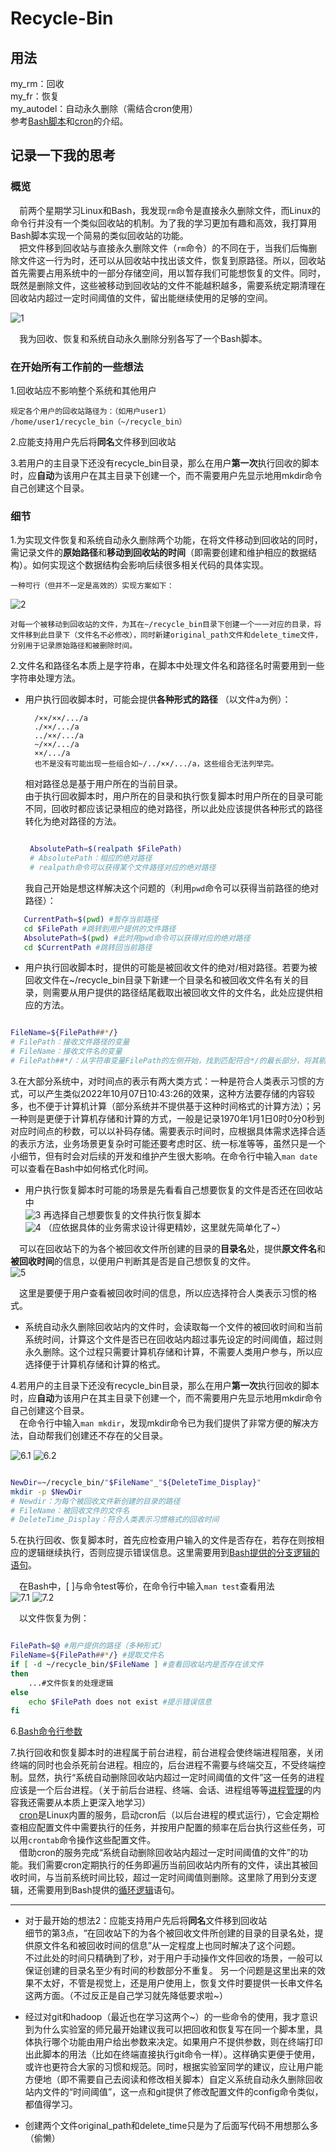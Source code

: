 # Recycle-Bin

## 用法
my_rm：回收  
my_fr：恢复  
my_autodel：自动永久删除（需结合cron使用）  
参考[Bash脚本](https://ryanstutorials.net/bash-scripting-tutorial/bash-script.php)和[cron](https://www.runoob.com/w3cnote/linux-crontab-tasks.html)的介绍。

## 记录一下我的思考
### 概览
&emsp;前两个星期学习Linux和Bash，我发现`rm`命令是直接永久删除文件，而Linux的命令行并没有一个类似回收站的机制。为了我的学习更加有趣和高效，我打算用Bash脚本实现一个简易的类似回收站的功能。  
&emsp;把文件移到回收站与直接永久删除文件（`rm`命令）的不同在于，当我们后悔删除文件这一行为时，还可以从回收站中找出该文件，恢复到原路径。所以，回收站首先需要占用系统中的一部分存储空间，用以暂存我们可能想恢复的文件。同时，既然是删除文件，这些被移动到回收站的文件不能越积越多，需要系统定期清理在回收站内超过一定时间阈值的文件，留出能继续使用的足够的空间。

![1](images/1.jpg)

&emsp;我为回收、恢复和系统自动永久删除分别各写了一个Bash脚本。

### 在开始所有工作前的一些想法

1.回收站应不影响整个系统和其他用户  

    规定各个用户的回收站路径为：（如用户user1）
    /home/user1/recycle_bin（~/recycle_bin）  

2.应能支持用户先后将**同名**文件移到回收站

3.若用户的主目录下还没有recycle_bin目录，那么在用户**第一次**执行回收的脚本时，应**自动**为该用户在其主目录下创建一个，而不需要用户先显示地用mkdir命令自己创建这个目录。

### 细节

1.为实现文件恢复和系统自动永久删除两个功能，在将文件移动到回收站的同时，需记录文件的**原始路径**和**移动到回收站的时间**（即需要创建和维护相应的数据结构）。如何实现这个数据结构会影响后续很多相关代码的具体实现。
    
    一种可行（但并不一定是高效的）实现方案如下：
![2](images/2.jpg)
    
    对每一个被移动到回收站的文件，为其在~/recycle_bin目录下创建一个一一对应的目录，将文件移到此目录下（文件名不必修改），同时新建original_path文件和delete_time文件，分别用于记录原始路径和被删除时间。

2.文件名和路径名本质上是字符串，在脚本中处理文件名和路径名时需要用到一些字符串处理方法。

* 用户执行回收脚本时，可能会提供**各种形式的路径** （以文件a为例）：
      
        /××/××/.../a  
        ./××/.../a  
        ../××/.../a  
        ~/××/.../a  
        ××/.../a  
        也不是没有可能出现一些组合如~/../××/.../a，这些组合无法列举完。

  相对路径总是基于用户所在的当前目录。  
  由于执行回收脚本时，用户所在的目录和执行恢复脚本时用户所在的目录可能不同，回收时都应该记录相应的绝对路径，所以此处应该提供各种形式的路径转化为绝对路径的方法。

  ```bash

   AbsolutePath=$(realpath $FilePath) 
   # AbsolutePath：相应的绝对路径
   # realpath命令可以获得某个文件路径对应的绝对路径

  ```

  我自己开始是想这样解决这个问题的（利用`pwd`命令可以获得当前路径的绝对路径）：

 ```bash
    CurrentPath=$(pwd) #暂存当前路径
    cd $FilePath #跳转到用户提供的文件路径
    AbsolutePath=$(pwd) #此时用pwd命令可以获得对应的绝对路径
    cd $CurrentPath #跳转回当前路径
  ```

* 用户执行回收脚本时，提供的可能是被回收文件的绝对/相对路径。若要为被回收文件在~/recycle_bin目录下新建一个目录名和被回收文件名有关的目录，则需要从用户提供的路径结尾截取出被回收文件的文件名，此处应提供相应的方法。

```bash

FileName=${FilePath##*/} 
# FilePath：接收文件路径的变量
# FileName：接收文件名的变量
# FilePath##*/：从字符串变量FilePath的左侧开始，找到匹配符合*/的最长部分，将其剔除，返回剩下的内容

```

3.在大部分系统中，对时间点的表示有两大类方式：一种是符合人类表示习惯的方式，可以产生类似2022年10月07日10:43:26的效果，这种方法要存储的内容较多，也不便于计算机计算（部分系统并不提供基于这种时间格式的计算方法）；另一种则是更便于计算机存储和计算的方式，一般是记录1970年1月1日0时0分0秒到对应时间点的秒数，可以以补码存储。需要表示时间时，应根据具体需求选择合适的表示方法，业务场景更复杂时可能还要考虑时区、统一标准等等，虽然只是一个小细节，但有时会对后续的开发和维护产生很大影响。在命令行中输入`man date`可以查看在Bash中如何格式化时间。

* 用户执行恢复脚本时可能的场景是先看看自己想要恢复的文件是否还在回收站中  
![3](images/3.jpg)
再选择自己想要恢复的文件执行恢复脚本  
![4](images/4.jpg)
（应依据具体的业务需求设计得更精妙，这里就先简单化了~）

&emsp;可以在回收站下的为各个被回收文件所创建的目录的**目录名**处，提供**原文件名**和**被回收时间**的信息，以便用户判断其是否是自己想恢复的文件。  
![5](images/5.jpg)

&emsp;这里是要便于用户查看被回收时间的信息，所以应选择符合人类表示习惯的格式。

* 系统自动永久删除回收站内的文件时，会读取每一个文件的被回收时间和当前系统时间，计算这个文件是否已在回收站内超过事先设定的时间阈值，超过则永久删除。这个过程只需要计算机存储和计算，不需要人类用户参与，所以应选择便于计算机存储和计算的格式。

4.若用户的主目录下还没有recycle_bin目录，那么在用户**第一次**执行回收的脚本时，应**自动**为该用户在其主目录下创建一个，而不需要用户先显示地用mkdir命令自己创建这个目录。  
&emsp;在命令行中输入`man mkdir`，发现mkdir命令已为我们提供了非常方便的解决方法，自动帮我们创建还不存在的父目录。

![6.1](images/6.1.jpg)
![6.2](images/6.2.jpg)
 
```bash

NewDir=~/recycle_bin/"$FileName"_"${DeleteTime_Display}" 
mkdir -p $NewDir
# Newdir：为每个被回收文件新创建的目录的路径
# FileName：被回收文件的文件名
# DeleteTime_Display：符合人类表示习惯格式的回收时间

```

5.在执行回收、恢复脚本时，首先应检查用户输入的文件是否存在，若存在则按相应的逻辑继续执行，否则应提示错误信息。这里需要用到[Bash提供的分支逻辑的语句](https://ryanstutorials.net/bash-scripting-tutorial/bash-if-statements.php)。

&emsp;在Bash中，[ ]与命令test等价，在命令行中输入`man test`查看用法  
![7.1](images/7.1.jpg)
![7.2](images/7.2.jpg)

&emsp;以文件恢复为例：
```bash

FilePath=$@ #用户提供的路径（多种形式）
FileName=${FilePath##*/} #提取文件名
if [ -d ~/recycle_bin/$FileName ] #查看回收站内是否存在该文件
then
	...#文件恢复的处理逻辑
else
	echo $FilePath does not exist #提示错误信息
fi
```

6.[Bash命令行参数](https://www.w3cschool.cn/bashshell/bashshell-4wc337ip.html)

7.执行回收和恢复脚本时的进程属于前台进程，前台进程会使终端进程阻塞，关闭终端的同时也会杀死前台进程。相应的，后台进程不需要与终端交互，不受终端控制。显然，执行“系统自动删除回收站内超过一定时间阈值的文件”这一任务的进程应该是一个后台进程。（关于前后台进程、终端、会话、进程组等等[进程管理](https://ryanstutorials.net/linuxtutorial/processes.php)的内容我还需要从本质上更深入地学习）  
&emsp;[cron](https://www.runoob.com/w3cnote/linux-crontab-tasks.html)是Linux内置的服务，启动cron后（以后台进程的模式运行），它会定期检查相应配置文件中需要执行的任务，并按用户配置的频率在后台执行这些任务，可以用`crontab`命令操作这些配置文件。  
&emsp;借助cron的服务完成“系统自动删除回收站内超过一定时间阈值的文件”的功能。我们需要cron定期执行的任务即遍历当前回收站内所有的文件，读出其被回收时间，与当前系统时间比较，超过一定时间阈值则删除。这里除了用到分支逻辑，还需要用到Bash提供的[循环逻辑](https://ryanstutorials.net/bash-scripting-tutorial/bash-loops.php)语句。



***

* 对于最开始的想法2：应能支持用户先后将**同名**文件移到回收站  
细节的第3点，“在回收站下的为各个被回收文件所创建的目录的目录名处，提供原文件名和被回收时间的信息”从一定程度上也同时解决了这个问题。  
不过此处的时间只精确到了秒，对于用户手动操作文件回收的场景，一般可以保证创建的目录名至少有时间的秒数部分不重复。
另一个问题是这里出来的效果不太好，不管是视觉上，还是用户使用上，恢复文件时要提供一长串文件名这两方面。（不过反正是自己学习就先降低要求啦~）

* 经过对git和hadoop（最近也在学习这两个~）的一些命令的使用，我才意识到为什么实验室的师兄最开始建议我可以把回收和恢复写在同一个脚本里，具体执行哪个功能由用户给出参数来决定。如果用户不提供参数，则在终端打印出此脚本的用法（比如在终端直接执行git命令一样）。这样确实更便于使用，或许也更符合大家的习惯和规范。同时，根据实验室同学的建议，应让用户能方便地（即不需要自己去阅读和修改相关脚本）自定义系统自动永久删除回收站内文件的“时间阈值”，这一点和git提供了修改配置文件的config命令类似，都值得学习。

* 创建两个文件original_path和delete_time只是为了后面写代码不用想那么多（偷懒）









